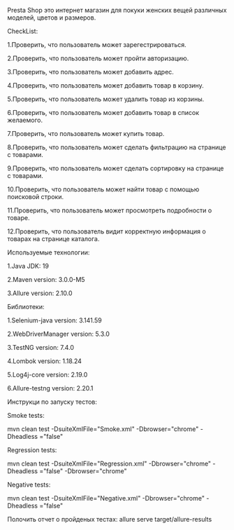 Presta Shop это интернет магазин для покуки женских вещей различных моделей,
цветов и размеров.

CheckList:

1.Проверить, что пользователь может зарегестрироваться.

2.Проверить, что пользователь может пройти авторизацию.

3.Проверить, что пользователь может добавить адрес.

4.Проверить, что пользователь может добавить товар в корзину.

5.Проверить, что пользователь может удалить товар из корзины.

6.Проверить, что пользователь может добавить товар в список желаемого.

7.Проверить, что пользователь может купить товар.

8.Проверить, что пользователь может сделать фильтрацию на странице с товарами.

9.Проверить, что пользователь может сделать сортировку на странице с товарами.

10.Проверить, что пользователь может найти товар с помощью поисковой строки.

11.Проверить, что пользователь может просмотреть подробности о товаре.

12.Проверить, что пользователь видит корректную информация о товарах на странице каталога.

Используемые технологии:

1.Java JDK: 19

2.Maven version: 3.0.0-M5

3.Allure version: 2.10.0

Библиотеки:

1.Selenium-java version: 3.141.59

2.WebDriverManager version: 5.3.0

3.TestNG version: 7.4.0

4.Lombok version: 1.18.24

5.Log4j-core version: 2.19.0

6.Allure-testng version: 2.20.1

Инструкци по запуску тестов:

Smoke tests:

mvn clean test -DsuiteXmlFile="Smoke.xml" -Dbrowser="chrome" -Dheadless
="false"

Regression tests:

mvn clean test -DsuiteXmlFile="Regression.xml" -Dbrowser="chrome" -Dheadless
="false" -Dbrowser="chrome"

Negative tests:

mvn clean test -DsuiteXmlFile="Negative.xml" -Dbrowser="chrome" -Dheadless
="false"

Полочить отчет о пройденых тестах: allure serve target/allure-results